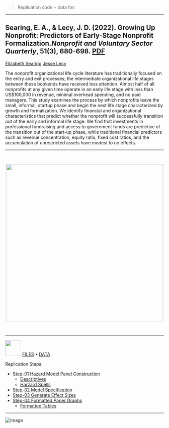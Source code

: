 
> Replication code + data for:

-----

## Searing, E. A., & Lecy, J. D. (2022). Growing Up Nonprofit: Predictors of Early-Stage Nonprofit Formalization.*Nonprofit and Voluntary Sector Quarterly*, 51(3), 680-698. [**PDF**](https://github.com/lecy/np-professionalization/raw/main/searing-lecy-growing-up-nonprofit.pdf)

<i class="ai ai-google-scholar-square ai-3x"></i> [Elizabeth Searing](https://scholar.google.com/citations?user=AO5J8IMAAAAJ&hl=en)  <i class="ai ai-google-scholar-square ai-3x"></i>  [Jesse Lecy](https://scholar.google.com/citations?user=Ir8H4wMAAAAJ&hl=en)  

The nonprofit organizational life cycle literature has traditionally focused on the
entry and exit processes; the intermediate organizational life stages between these
bookends have received less attention. Almost half of all nonprofits at any given time
operate in an early life stage with less than US$100,000 in revenue, minimal overhead
spending, and no paid managers. This study examines the process by which nonprofits
leave the small, informal, startup phase and begin the next life stage characterized
by growth and formalization. We identify financial and organizational characteristics
that predict whether the nonprofit will successfully transition out of the early and
informal life stage. We find that investments in professional fundraising and access
to government funds are predictive of the transition out of the start-up phase, while
traditional financial predictors such as revenue concentration, equity ratio, fixed cost
ratios, and the accumulation of unrestricted assets have modest to no effects.

-----

<br>

<p align="center">
<img src="https://raw.githubusercontent.com/lecy/np-professionalization/main/Results/effect-sizes.png" width="500" />
</p>

<br>

-----------


<img height=50 src="https://cdn.jsdelivr.net/gh/devicons/devicon/icons/github/github-original.svg"/> [FILES](https://github.com/lecy/np-professionalization) • [DATA](https://github.com/lecy/np-professionalization/tree/main/Data) 

Replication Steps:  

* [Step-01 Hazard Model Panel Construction](https://lecy.github.io/np-formalization/step-01-create-discrete-hazard-dataset.html)
  - [Descriptives](https://lecy.github.io/np-formalization/step-01.01-descriptive-statistics.html)
  - [Harzard Spells](https://lecy.github.io/np-formalization/step-01.02-spells.html)
* [Step-02 Model Specification](https://lecy.github.io/np-formalization/step-02-specify-models.html)
* [Step-03 Generate Effect Sizes](https://lecy.github.io/np-formalization/step-03-calculate-effects.html)
* [Step-04 Formatted Paper Graphs](https://lecy.github.io/np-formalization/step-04-create-graphs-for-paper.html)
  - [Formatted Tables](https://github.com/lecy/np-professionalization/tree/main/Results)  


------------

![image](https://user-images.githubusercontent.com/1209099/180621196-b118db3f-ba0b-4753-87f1-987d9a13a116.png)



<link rel="stylesheet" href="https://cdn.jsdelivr.net/gh/jpswalsh/academicons@1/css/academicons.min.css">

